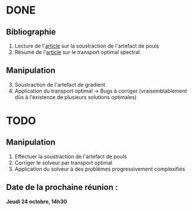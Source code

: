 # DONE

## Bibliographie

1. Lecture de l'[article](https://www.sciencedirect.com/science/article/pii/S1053811998903615?via%3Dihub) sur la soustraction de l'artefact de pouls
2. Résumé de l'[article](https://arxiv.org/abs/1609.09799) sur le transport optimal spectral

## Manipulation

3. Soustraction de l'artefact de gradient
4. Application du transport optimal
    -> Bugs à corriger (vraisemblablement dûs à l'existence de plusieurs solutions optimales)

# TODO

## Manipulation
1. Effectuer la soustraction de l'artefact de pouls
2. Corriger le solveur par transport optimal
3. Application du solveur à des problèmes progressivement complexifiés

## Date de la prochaine réunion :
**Jeudi 24 octobre, 14h30**
